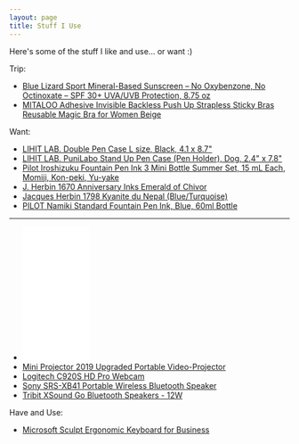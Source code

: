 ```yaml
---
layout: page
title: Stuff I Use
---
```


Here's some of the stuff I like and use... or want :)

Trip:

- [Blue Lizard Sport Mineral-Based Sunscreen – No Oxybenzone, No Octinoxate – SPF 30+ UVA/UVB Protection, 8.75 oz](https://amzn.to/2wytAql)
- [MITALOO Adhesive Invisible Backless Push Up Strapless Sticky Bras Reusable Magic Bra for Women Beige](https://amzn.to/2VXAcZY)

Want:

- [LIHIT LAB. Double Pen Case L size, Black, 4.1 x 8.7"](https://amzn.to/388r4UY)
- [LIHIT LAB. PuniLabo Stand Up Pen Case (Pen Holder), Dog, 2.4" x 7.8"](https://amzn.to/2PAubhL)
- [Pilot Iroshizuku Fountain Pen Ink 3 Mini Bottle Summer Set, 15 mL Each, Momiji, Kon-peki, Yu-yake](https://amzn.to/32DOIaB)
- [J. Herbin 1670 Anniversary Inks Emerald of Chivor](https://amzn.to/32EfSyj)
- [Jacques Herbin 1798 Kyanite du Nepal (Blue/Turquoise)](https://amzn.to/3aiZk14)
- [PILOT Namiki Standard Fountain Pen Ink, Blue, 60ml Bottle](https://amzn.to/2vxNUYN)

---

- <iframe style="width:120px;height:240px;" marginwidth="0" marginheight="0" scrolling="no" frameborder="0" src="//ws-na.amazon-adsystem.com/widgets/q?ServiceVersion=20070822&OneJS=1&Operation=GetAdHtml&MarketPlace=US&source=ac&ref=tf_til&ad_type=product_link&tracking_id=ayearof06-20&marketplace=amazon&region=US&placement=B01N29GY8J&asins=B01N29GY8J&linkId=0a9e016b7f5ac2ef1412c5b05a17e933&show_border=false&link_opens_in_new_window=false&price_color=333333&title_color=0066c0&bg_color=ffffff"></iframe>
- [Mini Projector 2019 Upgraded Portable Video-Projector](https://amzn.to/2Vu6I5T)
- [Logitech C920S HD Pro Webcam](https://amzn.to/3cjnTNs)
- [Sony SRS-XB41 Portable Wireless Bluetooth Speaker](https://amzn.to/2VwbCPA)
- [Tribit XSound Go Bluetooth Speakers - 12W](https://amzn.to/2TuYTtS)

Have and Use:

- [Microsoft Sculpt Ergonomic Keyboard for Business](https://amzn.to/2I9veRT)

<!--
- []()
- []()
- []()
- []()
- []()
- []()
-->

